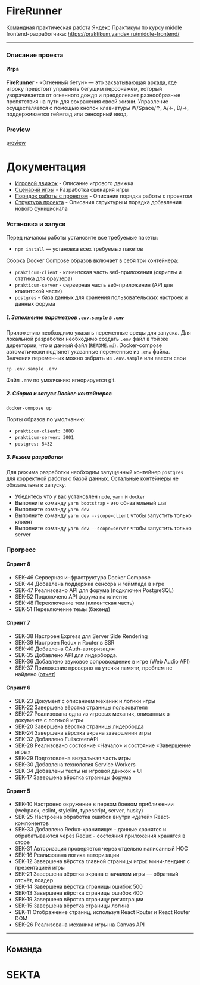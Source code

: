 # FireRunner

Командная практическая работа Яндекс Практикум по курсу middle frontend-разработчика:
https://praktikum.yandex.ru/middle-frontend/

--------------------------------------------

### Описание проекта

#### Игра

**FireRunner** - «Огненный бегун» — это захватывающая аркада, где игроку предстоит управлять бегущим персонажем, 
который уворачивается от огненного дождя и преодолевает разнообразные препятствия на пути для сохранения своей жизни.
Управление осуществляется с помощью кнопок клавиатуры W/Space/↑, A/←, D/→, поддерживается геймпад или сенсорный ввод.

### Preview
[preview](https://www.youtube.com/watch?v=sctMx054gM0)

# Документация

- [Игровой движок](docs/GAME_ENGINE.md) - Описание игрового движка
- [Сценарий игры](docs/SCENARIO.md) - Разработка сценария игры
- [Порядок работы с проектом](docs/WORK_FLOW.md) - Описания порядка работы с проектом
- [Структура проекта](docs/PROJECT_STRUCT.md) - Описания структуры и порядка добавления нового функционала

### Установка и запуск

Перед началом работы установите все требуемые пакеты:

- `npm install` — установка всех требуемых пакетов

Сборка Docker Compose образов включает в себя три контейнера:

- `prakticum-client` - клиентская часть веб-приложения (скрипты и статика для браузера)
- `prakticum-server` - серверная часть веб-приложения (API для клиентской части)
- `postgres` - база данных для хранения пользовательских настроек и данных форума

##### 1. Заполнение параметров `.env.sample` в `.env`

Приложению необходимо указать переменные среды для запуска.
Для локальной разработки необходимо создать `.env` файл в той же директории, что и данный файл (`README.md`).
Docker-compose автоматически подтянет указанные переменные из `.env` файла.
Значения переменных можно забрать из `.env.sample` или ввести свои

```cp .env.sample .env```

Файл `.env` по умолчанию игнорируется git.

##### 2. Сборка и запуск Docker-контейнеров

```docker-compose up```

Порты образов по умолчанию:

- `prakticum-client: 3000`
- `prakticum-server: 3001`
- `postgres: 5432`

##### 3. Режим разработки

Для режима разработки необходим запущенный контейнер `postgres` для корректной работы с базой данных. Остальные контейнеры не обязательны к запуску.

- Убедитесь что у вас установлен `node`, `yarn` и `docker`
- Выполните команду `yarn bootstrap` - это обязательный шаг
- Выполните команду `yarn dev`
- Выполните команду `yarn dev --scope=client` чтобы запустить только клиент
- Выполните команду `yarn dev --scope=server` чтобы запустить только server

### Прогресс

#### Спринт 8
- SEK-46 Серверная инфраструктура Docker Compose
- SEK-44 Добавлена поддержка сенсора и геймпада в игре
- SEK-47 Реализовано API для форума (подключен PostgreSQL)
- SEK-52 Подключено API форума на клиенте
- SEK-48 Переключение тем (клиентская часть)
- SEK-51 Переключение темы (бэкенд)

#### Спринт 7
- SEK-38 Настроен Express для Server Side Rendering
- SEK-39 Настроен Redux и Router в SSR
- SEK-40 Добавлена OAuth-авторизация
- SEK-35 Добавлено API для лидерборда.
- SEK-36 Добавлено звуковое сопровождение в игре (Web Audio API)
- SEK-37 Приложение проверно на утечки памяти, проблем не найдено ([отчет](https://github.com/krovorgen/sekta/blob/dev/memoryleaks.md))

#### Спринт 6

- SEK-23 Документ с описанием механик и логики игры
- SEK-22 Завершена вёрстка страницы пользователя
- SEK-27 Реализована одна из игровых механик, описанных в документе с логикой игры
- SEK-20 Завершена вёрстка страницы лидерборда
- SEK-24 Завершена вёрстка экрана завершения игры
- SEK-32 Добавлено FullscreenAPI
- SEK-28 Реализовано состояние «Начало» и состояние «Завершение игры»
- SEK-29 Подготовлена визуальная часть игры
- SEK-30 Добавлена технология Service Workers
- SEK-34 Добавлены тесты на игровой движок + UI
- SEK-17 Завершена вёрстка страницы форума

#### Спринт 5

- SEK-10 Настроено окружение в первом боевом приближении (webpack, eslint, stylelint, typescript, server, husky)
- SEK-25 Настроена обработка ошибок внутри «детей» React-компонентов
- SEK-33 Добавлено Redux-хранилище: - данные хранятся и обрабатываются через Redux - состояния приложения хранятся в сторе
- SEK-31 Авторизация проверяется через отдельно написанный НОС
- SEK-16 Реализована логика авторизации
- SEK-12 Завершена вёрстка главной страницы игры: мини-лендинг с презентацией игры
- SEK-21 Завершена вёрстка экрана с началом игры — обратный отсчёт, лоадер
- SEK-14 Завершена вёрстка страницы ошибок 500
- SEK-13 Завершена вёрстка страницы ошибок 400
- SEK-19 Завершена вёрстка страницу регистрации
- SEK-15 Завершена вёрстка страницы логина
- SEK-11 Отображение страниц, используя React Router и React Router DOM
- SEK-26 Реализована механика игры на Canvas API

---

## Команда

# SEKTA
